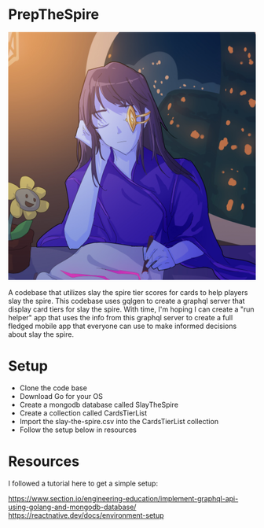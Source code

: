 # PrepTheSpire

![study](hero_studying.jpg)

A codebase that utilizes slay the spire tier scores for cards to help players slay the spire.
This codebase uses gqlgen to create a graphql server that display card tiers for slay the spire. With time, I'm hoping I can create a "run helper" app that uses the info from this graphql server to create a full fledged mobile app that everyone can use to make informed decisions about slay the spire.

# Setup

- Clone the code base
- Download Go for your OS
- Create a mongodb database called SlayTheSpire
- Create a collection called CardsTierList
- Import the slay-the-spire.csv into the CardsTierList collection
- Follow the setup below in resources

# Resources

I followed a tutorial here to get a simple setup:

https://www.section.io/engineering-education/implement-graphql-api-using-golang-and-mongodb-database/
https://reactnative.dev/docs/environment-setup
